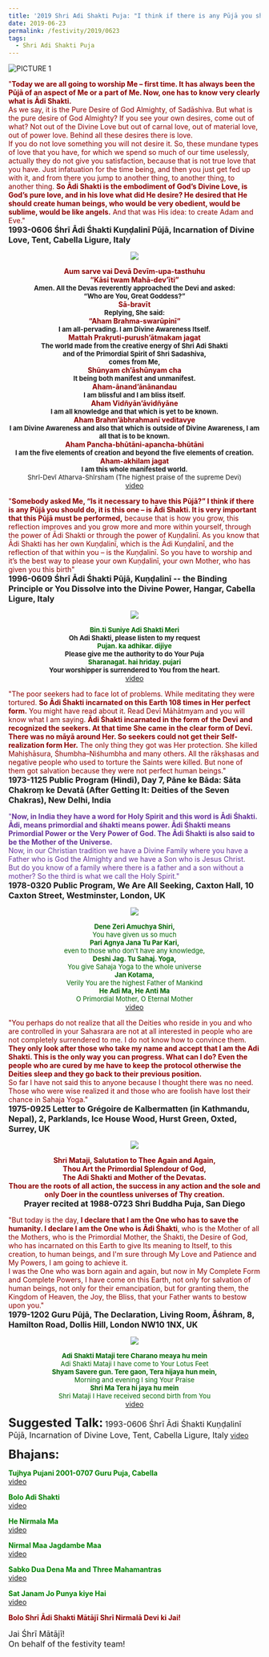 ```yaml
---
title: '2019 Shri Adi Shakti Puja: "I think if there is any Pūjā you should do, it is this one – is Ādi Śhakti"'
date: 2019-06-23
permalink: /festivity/2019/0623
tags:
  - Shri Adi Shakti Puja
---
```


![PICTURE 1](/images/image1.png)

<p>
<font color="DarkRed">"<b>Today we are all going to worship Me – first time. It has always been the Pūjā of an aspect of Me or a part of Me. Now, one has to know very clearly what is Ādi Shakti.</b><br>
As we say, it is the Pure Desire of God Almighty, of Sadāshiva. But what is the pure desire of God Almighty? If you see your own desires, come out of what? Not out of the Divine Love but out of carnal love, out of material love, out of power love. Behind all these desires there is love.<br>
If you do not love something you will not desire it. So, these mundane types of love that you have, for which we spend so much of our time uselessly, actually they do not give you satisfaction, because that is not true love that you have. Just infatuation for the time being, and then you just get fed up with it, and from there you jump to another thing, to another thing, to another thing. <b>So Ādi Shakti is the embodiment of God’s Divine Love, is God’s pure love, and in his love what did He desire? He desired that He should create human beings, who would be very obedient, would be sublime, would be like angels.</b> And that was His idea: to create Adam and Eve."</font><br>
<font size="+0"><b>1993-0606 Śhrī Ādi Śhakti Kuṇḍalinī Pūjā, Incarnation of Divine Love, Tent, Cabella Ligure, Italy</b></font>
</p>

<div style="text-align: center"><img src="/images/image112.png" /></div>

<p style="text-align:center;">
<font color="DarkRed"><b>Aum sarve vai Devā Devīm-upa-tasthuhu<br>
“Kāsi twam Mahā-dev’īti”</b></font><br>
<font size="-1"><b>Amen. All the Devas reverently approached the Devi and asked:<br>
“Who are You, Great Goddess?”</b></font><br>
<font color="DarkRed"><b>Sā-bravīt</b></font><br>
<font size="-1"><b>Replying, She said:</b></font><br>
<font color="DarkRed"><b>“Aham Brahma-swarūpinī“</b></font><br>
<font size="-1"><b>I am all-pervading. I am Divine Awareness Itself.</b></font><br> 
<font color="DarkRed"><b>Mattah Prakṛuti-purush’ātmakam jagat</b></font><br>
<font size="-1"><b>The world made from the creative energy of Shri Adi Shakti<br>
and of the Primordial Spirit of Shri Sadashiva,<br> 
comes from Me,</b></font><br>
<font color="DarkRed"><b>Shūnyam ch’āshūnyam cha</b></font><br>
<font size="-1"><b>It being both manifest and unmanifest.</b></font><br>
<font color="DarkRed"><b>Aham-ānand’ānānandau</b></font><br>
<font size="-1"><b>I am blissful and I am bliss itself.</b></font><br>
<font color="DarkRed"><b>Aham Vidñyān’āvidñyāne</b></font><br> 
<font size="-1"><b>I am all knowledge and that which is yet to be known.</b></font><br>
<font color="DarkRed"><b>Aham Brahm’ābhrahmanī veditavye</b></font><br>
<font size="-1"><b>I am Divine Awareness and also that which is outside of Divine Awareness, I am all that is to be known.</b></font><br>
<font color="DarkRed"><b>Aham Pancha-bhūtāni-apancha-bhūtāni</b></font><br>
<font size="-1"><b>I am the five elements of creation and beyond the five elements of creation.</b></font><br>
<font color="DarkRed"><b>Aham-akhilam jagat</b></font><br>
<font size="-1"><b>I am this whole manifested world.</b><br>
Shrī-Devī Atharva-Shīrsham (The highest praise of the supreme Devi)</font><br>
<a href="https://www.youtube.com/watch?v=CYtOQdOYgU8">video</a>
</p>

<p>
<font color="DarkRed">"<b>Somebody asked Me, “Is it necessary to have this Pūjā?” I think if there is any Pūjā you should do, it is this one – is Ādi Shakti. It is very important that this Pūjā must be performed,</b> because that is how you grow, this reflection improves and you grow more and more within yourself, through the power of Ādi Shakti or through the power of Kuṇḍalinī. As you know that Ādi Shakti has her own Kuṇḍalinī, which is the Ādi Kuṇḍalinī, and the reflection of that within you – is the Kuṇḍalinī. So you have to worship and it’s the best way to please your own Kuṇḍalinī, your own Mother, who has given you this birth"</font><br>
<font size="+0"><b>1996-0609 Śhrī Ādi Śhakti Pūjā, Kuṇḍalinī -- the Binding Principle or You Dissolve into the Divine Power, Hangar, Cabella Ligure, Italy</b></font>
</p>

<div style="text-align: center"><img src="/images/image113.png" /></div>

<p style="text-align:center;">
<font size="-1"><font color="DarkGreen"><b>Bin.ti Suniye Adi Shakti Meri</b></font></font><br>
<font size="-1"><b>Oh Adi Shakti, please listen to my request</b></font><br>
<font size="-1"><font color="DarkGreen"><b>Pujan. ka adhikar. dijiye</b></font></font><br>
<font size="-1"><b>Please give me the authority to do Your Puja</b></font><br>
<font size="-1"><font color="DarkGreen"><b>Sharanagat. hai hriday. pujari</b></font></font><br>
<font size="-1"><b>Your worshipper is surrendered to You from the heart.</b></font><br>
<a href="https://www.youtube.com/watch?v=hMK6gaaQ1hU">video</a>
</p>

<p>
<font color="DarkRed">"The poor seekers had to face lot of problems. While meditating they were tortured. <b>So Ādi Śhakti incarnated on this Earth 108 times in Her perfect form.</b> You might have read about it. Read Devī Māhātmyam and you will know what I am saying. <b>Ādi Śhakti incarnated in the form of the Devī and recognized the seekers. At that time She came in the clear form of Devī. There was no māyā around Her. So seekers could not get their Self-realization form Her.</b> The only thing they got was Her protection. She killed Mahiṣhāsura, Śhumbha–Niśhumbha and many others. All the rākṣhasas and negative people who used to torture the Saints were killed. But none of them got salvation because they were not perfect human beings."</font><br>
<font size="+0"><b>1973-1125 Public Program (Hindi), Day 7, Pāne ke Bāda: Sāta Chakroṃ ke Devatā (After Getting It: Deities of the Seven Chakras), New Delhi, India</b></font>
</p>

<p>
<font color="RebeccaPurple">"<b>Now, in India they have a word for Holy Spirit and this word is Ādi Śhakti. Ādi, means primordial and śhakti means power. Ādi Śhakti means Primordial Power or the Very Power of God. The Ādi Śhakti is also said to be the Mother of the Universe.</b><br>
Now, in our Christian tradition we have a Divine Family where you have a Father who is God the Almighty and we have a Son who is Jesus Christ.<br>
But do you know of a family where there is a father and a son without a mother? So the third is what we call the Holy Spirit."</font><br>
<font size="+0"><b>1978-0320 Public Program, We Are All Seeking, Caxton Hall, 10 Caxton Street, Westminster, London, UK</b></font>
</p>

<div style="text-align: center"><img src="/images/image114.png" /></div>

<p style="color:DarkGreen; text-align:center;">
<font size="-1"><b>Dene Zeri Amuchya Shiri,</b></font><br>
<font size="-1">You have given us so much</font><br>
<font size="-1"><b>Pari Agnya Jana Tu Par Kari,</b><br>
even to those who don't have any knowledge,<br>
<b>Deshi Jag. Tu Sahaj. Yoga,</b><br>
You give Sahaja Yoga to the whole universe<br>
<b>Jan Kotama,</b><br>
Verily You are the highest Father of Mankind<br>
<b>He Adi Ma, He Anti Ma</b><br>
O Primordial Mother, O Eternal Mother</font><br>
<a href="https://www.youtube.com/watch?v=rbi_HSVoF2Q">video</a>
</p>

<p>
<font color="DarkRed">"You perhaps do not realize that all the Deities who reside in you and who are controlled in your Sahasrara are not at all interested in people who are not completely surrendered to me. I do not know how to convince them. <b>They only look after those who take my name and accept that I am the Adi Shakti. This is the only way you can progress. What can I do? Even the people who are cured by me have to keep the protocol otherwise the Deities sleep and they go back to their previous position.</b><br>
So far I have not said this to anyone because I thought there was no need. Those who were wise realized it and those who are foolish have lost their chance in Sahaja Yoga."</font><br>
<font size="+0"><b>1975-0925 Letter to Grégoire de Kalbermatten (in Kathmandu, Nepal), 2, Parklands, Ice House Wood, Hurst Green, Oxted, Surrey, UK</b></font>
</p>

<div style="text-align: center"><img src="/images/image115.png" /></div>

<p style="text-align:center;">
<font color="DarkRed"><b>Shri Mataji, Salutation to Thee Again and Again,<br>
Thou Art the Primordial Splendour of God,<br>
The Adi Shakti and Mother of the Devatas.<br>
Thou are the roots of all action, the success in any action and the sole and only Doer in the countless universes of Thy creation.</b></font><br>
<font size="+0"><b>Prayer recited at 1988-0723 Shri Buddha Puja, San Diego</b></font>
</p>

<p>
<font color="DarkRed">"But today is the day, <b>I declare that I am the One who has to save the humanity. I declare I am the One who is Ādi Śhakti</b>, who is the Mother of all the Mothers, who is the Primordial Mother, the Śhakti, the Desire of God, who has incarnated on this Earth to give Its meaning to Itself, to this creation, to human beings, and I'm sure through My Love and Patience and My Powers, I am going to achieve it.<br> 
I was the One who was born again and again, but now in My Complete Form and Complete Powers, I have come on this Earth, not only for salvation of human beings, not only for their emancipation, but for granting them, the Kingdom of Heaven, the Joy, the Bliss, that your Father wants to bestow upon you."</font><br>
<font size="+0"><b>1979-1202 Guru Pūjā, The Declaration, Living Room, Āśhram, 8, Hamilton Road, Dollis Hill, London NW10 1NX, UK</b></font>
</p>

<div style="text-align: center"><img src="/images/image116.png" /></div>

<p style="text-align:center;">
<font size="-1"><font color="DarkGreen"><b>Adi Shakti Mataji tere Charano meaya hu mein</b><br>
Adi Shakti Mataji I have come to Your Lotus Feet<br>
<b>Shyam Savere gun. Tere gaon,  Tera hijaya hun mein,</b><br>
Morning and evening I sing Your Praise<br>
<b>Shri Ma Tera hi jaya hu mein</b><br>
Shri Mataji I Have received second birth from You</font></font><br>
<a href="https://www.youtube.com/watch?v=L1wSDCxZKS0&index=15&list=PLC8554007A2C98EA0">video</a>
</p>

<font size="+2"><b>Suggested Talk:</b></font> 
<font size="+0">1993-0606 Śhrī Ādi Śhakti Kuṇḍalinī Pūjā, Incarnation of Divine Love, Tent, Cabella Ligure, Italy</font>
<a href="https://www.youtube.com/watch?v=9oN-l61yQ6g"> video</a><br>

<font size="+2"><b>Bhajans:</b></font>

<p>
<font color="green"><b>Tujhya Pujani 2001-0707 Guru Puja, Cabella</b></font><br>
<a href="https://www.youtube.com/watch?v=iJiGVlWeUlA"> video</a><br>
</p>

<p>
<font color="green"><b>Bolo Adi Shakti</b></font><br>
<a href="https://www.youtube.com/watch?v=2EDVlAAUdBg">video</a>
</p>

<p>
<font color="green"><b>He Nirmala Ma</b></font><br>
<a href="https://www.youtube.com/watch?v=v7T1xpKkYFU">video</a>
</p>
 
<p>
<font color="green"><b>Nirmal Maa Jagdambe Maa</b></font><br>
<a href="https://www.youtube.com/watch?v=bkuIgsoTXoo">video</a> 
</p>
<p>
<font color="green"><b>Sabko Dua Dena Ma and Three Mahamantras</b></font><br>
<a href="https://www.youtube.com/watch?v=lGC_kUMmabQ&index=95&list=PLC8554007A2C98EA0">video</a> 
</p>

<p>
<font color="green"><b>Sat Janam Jo Punya kiye Hai</b></font><br>
<a href="https://www.youtube.com/watch?v=oFGGshAsz2Q">video</a> 
</p>

<p>
<font color="DarkRed"><b>Bolo Shrī Ādi Shakti Mātājī Shrī Nirmalā Devi ki Jai!</b></font><br>
</p>

<p>
<font size="+0">Jai Śhrī Mātājī!<br>
On behalf of the festivity team!</font>
</p>